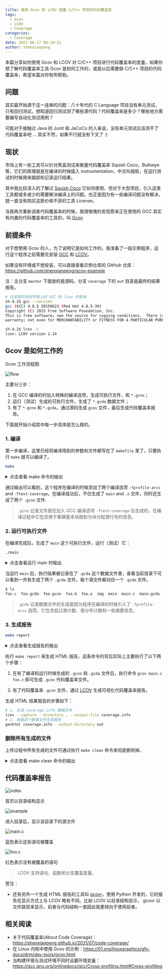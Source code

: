 ```yaml
---
title: 使用 Gcov 和 LCOV 度量 C/C++ 项目的代码覆盖率
tags:
  - Gcov
  - LCOV
  - Coverage
categories:
  - Coverage
date: 2021-08-17 00:10:21
author: shenxianpeng
---
```


本篇分享如何使用 Gcov 和 LCOV 对 C/C++ 项目进行代码覆盖率的度量。如果你想了解代码覆盖率工具 Gcov 是如何工作的，或是以后需要做 C/C++ 项目的代码覆盖率，希望本篇对你有所帮助。

## 问题

其实最开始源于这一连串的问题：八十年代的 C Language 项目没有单元测试，只有回归测试，想知道回归测试测了哪些源代码？代码覆盖率是多少？哪些地方需要编写自动化测试用例？

可能对于接触过 Java 的 Junit 和 JaCoCo 的人来说，没有单元测试应该测不了代码覆盖率吧 ... 其实不然，如果不行就没有下文了 :)

## 现状

市场上有一些工具可以针对黑盒测试来衡量代码覆盖率 Squish Coco，Bullseye 等，它们的原理就是在编译的时候插入 instrumentation，中文叫插桩，在运行测试的时候用来跟踪和记录运行结果。

其中我比较深入的了解过 [Squish Coco](https://shenxianpeng.github.io/2019/05/squishcoco/) 它如何使用，但对于大型项目，引入这类工具都或多或少的需要解决编译上的问题。也正是因为有一些编译问题没有解决，就一直没有购买这款价格不菲的工具 License。

当我再次重新调查代码覆盖率的时候，我很惭愧的发现原来正在使用的 GCC 其实有内置的代码覆盖率的工具的，叫 [Gcov](https://gcc.gnu.org/onlinedocs/gcc/Gcov.html)

## 前提条件

对于想使用 Gcov 的人，为了说明它是如何工作的，我准备了一段示例程序，运行这个程序之前需要先安装 [GCC](https://gcc.gnu.org/install/index.html) 和 [LCOV](http://ltp.sourceforge.net/coverage/lcov.php)。

如果没有环境或不想安装，可以直接查看示例仓库的 GitHub 仓库：https://github.com/shenxianpeng/gcov-example

注：主分支 `master` 下面放的是源码，分支 `coverage` 下的 `out` 目录是最终的结果报告。


```bash
# 这是我的测试环境上的 GCC 和 lcov 的版本
sh-4.2$ gcc --version
gcc (GCC) 4.8.5 20150623 (Red Hat 4.8.5-39)
Copyright (C) 2015 Free Software Foundation, Inc.
This is free software; see the source for copying conditions.  There is NO
warranty; not even for MERCHANTABILITY or FITNESS FOR A PARTICULAR PURPOSE.

sh-4.2$ lcov -v
lcov: LCOV version 1.14
```

## Gcov 是如何工作的

Gcov 工作流程图

![flow](gcov-example-cn/gcov-flow.jpg)

主要分三步：

1. 在 GCC 编译的时加入特殊的编译选项，生成可执行文件，和 `*.gcno`；
2. 运行（测试）生成的可执行文件，生成了 `*.gcda` 数据文件；
3. 有了 `*.gcno` 和 `*.gcda`，通过源码生成 `gcov` 文件，最后生成代码覆盖率报告。

下面就开始介绍其中每一步具体是怎么做的。

### 1. 编译

第一步编译，这里已经将编译用到的参数和文件都写在了 `makefile` 里了，只要执行 `make` 就可以编译了。

```bash
make
```

<details>
<summary>点击查看 make 命令的输出</summary>

```bash
sh-4.2$ make
gcc -fPIC -fprofile-arcs -ftest-coverage -c -Wall -Werror main.c
gcc -fPIC -fprofile-arcs -ftest-coverage -c -Wall -Werror foo.c
gcc -fPIC -fprofile-arcs -ftest-coverage -o main main.o foo.o
```
</details>

通过输出可以看到，这个程序在编译的时候添加了两个编译选项 `-fprofile-arcs` and `-ftest-coverage`。在编译成功后，不仅生成了 `main` and `.o` 文件，同时还生成了两个 `.gcno` 文件.

> `.gcno` 记录文件是在加入 GCC 编译选项 `-ftest-coverage` 后生成的，在编译过程中它包含用于重建基本块图和为块分配源行号的信息。

### 2. 运行可执行文件

在编译完成后，生成了 `main` 这个可执行文件，运行（测试）它：

```bash
./main
```

<details>
<summary>点击查看运行 main 时输出</summary>

```bash
sh-4.2$ ./main
Start calling foo() ...
when num is equal to 1...
when num is equal to 2...
```

</details>

当运行 `main` 后，执行结果被记录在了 `.gcda` 这个数据文件里，查看当前目录下可以看到一共有生成了两个 `.gcda` 文件，每个源文件都对应一个  `.gcda` 文件。

```bash
$ ls
foo.c  foo.gcda  foo.gcno  foo.h  foo.o  img  main  main.c  main.gcda  main.gcno  main.o  makefile  README.md
```

> `.gcda` 记录数据文件的生成是因为程序在编译的时候引入了 `-fprofile-arcs` 选项。它包含弧过渡计数、值分布计数和一些摘要信息。

### 3. 生成报告

```bash
make report
```

<details>
<summary> 点击查看生成报告的输出 </summary>

```bash
sh-4.2$ make report
gcov main.c foo.c
File 'main.c'
Lines executed:100.00% of 5
Creating 'main.c.gcov'

File 'foo.c'
Lines executed:85.71% of 7
Creating 'foo.c.gcov'

Lines executed:91.67% of 12
lcov --capture --directory . --output-file coverage.info
Capturing coverage data from .
Found gcov version: 4.8.5
Scanning . for .gcda files ...
Found 2 data files in .
Processing foo.gcda
geninfo: WARNING: cannot find an entry for main.c.gcov in .gcno file, skipping file!
Processing main.gcda
Finished .info-file creation
genhtml coverage.info --output-directory out
Reading data file coverage.info
Found 2 entries.
Found common filename prefix "/workspace/coco"
Writing .css and .png files.
Generating output.
Processing file gcov-example/main.c
Processing file gcov-example/foo.c
Writing directory view page.
Overall coverage rate:
  lines......: 91.7% (11 of 12 lines)
  functions..: 100.0% (2 of 2 functions)
```
</details>

执行 `make report` 来生成 HTML 报告，这条命令的背后实际上主要执行了以下两个步骤：

1. 在有了编译和运行时候生成的 `.gcno` 和 `.gcda` 文件后，执行命令 `gcov main.c foo.c` 即可生成 `.gcov` 代码覆盖率文件。

2. 有了代码覆盖率 `.gcov` 文件，通过 [LCOV](http://ltp.sourceforge.net/coverage/lcov.php) 生成可视化代码覆盖率报告。

生成 HTML 结果报告的步骤如下：

```bash
# 1. 生成 coverage.info 数据文件
lcov --capture --directory . --output-file coverage.info
# 2. 根据这个数据文件生成报告
genhtml coverage.info --output-directory out
```

### 删除所有生成的文件

上传过程中所有生成的文件可通过执行 `make clean` 命令来彻底删除掉。

<details>
<summary> 点击查看 make clean 命令的输出 </summary>

```bash
sh-4.2$ make clean
rm -rf main *.o *.so *.gcno *.gcda *.gcov coverage.info out
```
</details>

## 代码覆盖率报告

![index](gcov-example-cn/index.png)

首页以目录结构显示

![example](gcov-example-cn/example.png)

进入目录后，显示该目录下的源文件

![main.c](gcov-example-cn/main.c.png)

蓝色表示这些语句被覆盖

![foo.c](gcov-example-cn/foo.c.png)

红色表示没有被覆盖的语句

> LCOV 支持语句、函数和分支覆盖度量。

旁注：

* 还有另外一个生成 HTML 报告的工具叫 [gcovr](https://github.com/gcovr/gcovr)，使用 Python 开发的，它的报告在显示方式上与 LCOV 略有不同。比如 LCOV 以目录结构显示， gcovr 以文件路径来显示，前者与代码结构一直因此我更倾向于使用前者。

## 相关阅读

* 关于代码覆盖率(About Code Coverage)：https://shenxianpeng.github.io/2021/07/code-coverage/
* 在 Linux 内核中使用 Gcov 的示例：https://01.org/linuxgraphics/gfx-docs/drm/dev-tools/gcov.html
* 当构建环境与测试环境不同时设置环境变量：https://gcc.gnu.org/onlinedocs/gcc/Cross-profiling.html#Cross-profiling

